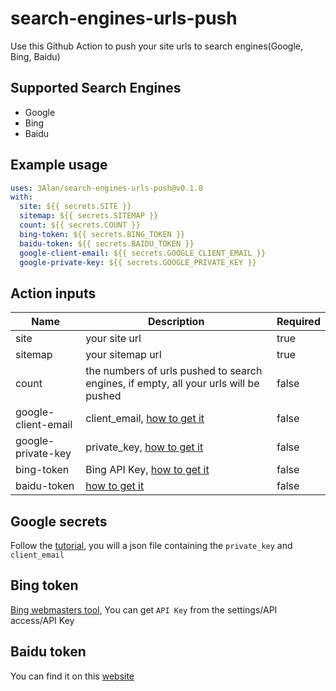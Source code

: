 # search-engines-urls-push

Use this Github Action to push your site urls to search engines(Google, Bing, Baidu)

## Supported Search Engines

- Google
- Bing
- Baidu

## Example usage

```yml
uses: 3Alan/search-engines-urls-push@v0.1.0
with:
  site: ${{ secrets.SITE }}
  sitemap: ${{ secrets.SITEMAP }}
  count: ${{ secrets.COUNT }}
  bing-token: ${{ secrets.BING_TOKEN }}
  baidu-token: ${{ secrets.BAIDU_TOKEN }}
  google-client-email: ${{ secrets.GOOGLE_CLIENT_EMAIL }}
  google-private-key: ${{ secrets.GOOGLE_PRIVATE_KEY }}
```

## Action inputs

| Name                | Description                                                                                            | Required |
| ------------------- | ------------------------------------------------------------------------------------------------------ | -------- |
| site                | your site url                                                                                          | true     |
| sitemap             | your sitemap url                                                                                       | true     |
| count               | the numbers of urls pushed to search engines, if empty, all your urls will be pushed                   | false    |
| google-client-email | client_email, [how to get it](https://github.com/3Alan/search-engines-urls-push-action#google-secrets) | false    |
| google-private-key  | private_key, [how to get it](https://github.com/3Alan/search-engines-urls-push-action#google-secrets)  | false    |
| bing-token          | Bing API Key, [how to get it](https://github.com/3Alan/search-engines-urls-push-action#bing-token)     | false    |
| baidu-token         | [how to get it](https://github.com/3Alan/search-engines-urls-push-action#baidu-token)                  | false    |

## Google secrets

Follow the [tutorial](https://developers.google.com/search/apis/indexing-api/v3/prereqs), you will a json file containing the `private_key` and `client_email`

## Bing token

[Bing webmasters tool](https://www.bing.com/webmasters), You can get `API Key` from the settings/API access/API Key

## Baidu token

You can find it on this [website](https://ziyuan.baidu.com/linksubmit/index)
